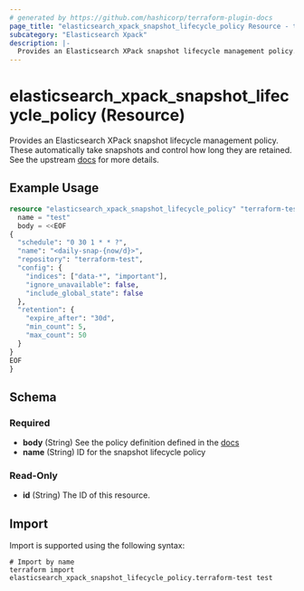 ```yaml
---
# generated by https://github.com/hashicorp/terraform-plugin-docs
page_title: "elasticsearch_xpack_snapshot_lifecycle_policy Resource - terraform-provider-elasticsearch"
subcategory: "Elasticsearch Xpack"
description: |-
  Provides an Elasticsearch XPack snapshot lifecycle management policy. These automatically take snapshots and control how long they are retained. See the upstream docs https://www.elastic.co/guide/en/elasticsearch/reference/current/snapshot-lifecycle-management-api.html for more details.
---
```


# elasticsearch_xpack_snapshot_lifecycle_policy (Resource)

Provides an Elasticsearch XPack snapshot lifecycle management policy. These automatically take snapshots and control how long they are retained. See the upstream [docs](https://www.elastic.co/guide/en/elasticsearch/reference/current/snapshot-lifecycle-management-api.html) for more details.

## Example Usage

```terraform
resource "elasticsearch_xpack_snapshot_lifecycle_policy" "terraform-test" {
  name = "test"
  body = <<EOF
{
  "schedule": "0 30 1 * * ?",
  "name": "<daily-snap-{now/d}>",
  "repository": "terraform-test",
  "config": {
    "indices": ["data-*", "important"],
    "ignore_unavailable": false,
    "include_global_state": false
  },
  "retention": {
    "expire_after": "30d",
    "min_count": 5,
    "max_count": 50
  }
}
EOF
}
```

<!-- schema generated by tfplugindocs -->
## Schema

### Required

- **body** (String) See the policy definition defined in the [docs](https://www.elastic.co/guide/en/elasticsearch/reference/current/slm-api-put-policy.html#slm-api-put-request-body)
- **name** (String) ID for the snapshot lifecycle policy

### Read-Only

- **id** (String) The ID of this resource.

## Import

Import is supported using the following syntax:

```shell
# Import by name
terraform import elasticsearch_xpack_snapshot_lifecycle_policy.terraform-test test
```
